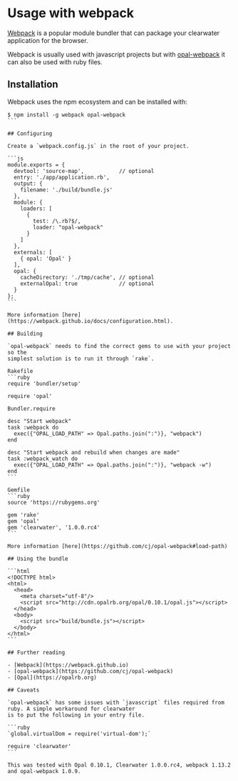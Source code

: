 # Usage with webpack

[Webpack](https://webpack.github.io/)
is a popular module bundler that can package your clearwater application for the browser.

Webpack is usually used with javascript projects but with [opal-webpack](https://github.com/cj/opal-webpack/)
it can also be used with ruby files.

## Installation

Webpack uses the npm ecosystem and can be installed with:

````
$ npm install -g webpack opal-webpack
```

## Configuring

Create a `webpack.config.js` in the root of your project.

```js
module.exports = {
  devtool: 'source-map',           // optional
  entry: './app/application.rb',
  output: {
    filename: './build/bundle.js'
  },
  module: {
    loaders: [
      {
        test: /\.rb?$/,
        loader: "opal-webpack"
      }
    ]
  },
  externals: [
    { opal: 'Opal' }
  ],
  opal: {
    cacheDirectory: './tmp/cache', // optional
    externalOpal: true             // optional
  }
};
```

More information [here](https://webpack.github.io/docs/configuration.html).

## Building

`opal-webpack` needs to find the correct gems to use with your project so the
simplest solution is to run it through `rake`.

Rakefile
```ruby
require 'bundler/setup'

require 'opal'

Bundler.require

desc "Start webpack"
task :webpack do
  exec({"OPAL_LOAD_PATH" => Opal.paths.join(":")}, "webpack")
end

desc "Start webpack and rebuild when changes are made"
task :webpack_watch do
  exec({"OPAL_LOAD_PATH" => Opal.paths.join(":")}, "webpack -w")
end
```

Gemfile
```ruby
source 'https://rubygems.org'

gem 'rake'
gem 'opal'
gem 'clearwater', '1.0.0.rc4'
```

More information [here](https://github.com/cj/opal-webpack#load-path)

## Using the bundle

```html
<!DOCTYPE html>
<html>
  <head>
    <meta charset="utf-8"/>
    <script src="http://cdn.opalrb.org/opal/0.10.1/opal.js"></script>
  </head>
  <body>
    <script src="build/bundle.js"></script>
  </body>
</html>
```

## Further reading

- [Webpack](https://webpack.github.io)
- [opal-webpack](https://github.com/cj/opal-webpack)
- [Opal](https://opalrb.org)

## Caveats

`opal-webpack` has some issues with `javascript` files required from ruby. A simple workaround for clearwater
is to put the following in your entry file.

```ruby
`global.virtualDom = require('virtual-dom');`

require 'clearwater'
```

This was tested with Opal 0.10.1, Clearwater 1.0.0.rc4, webpack 1.13.2 and opal-webpack 1.0.9.